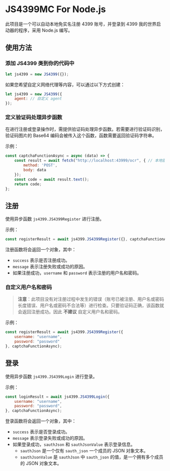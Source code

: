 # JS4399MC For Node.js

此项目是一个可以自动本地免实名注册 4399 账号，并登录到 4399 我的世界启动器的程序，采用 Node.js 编写。

## 使用方法

### 添加 JS4399 类到你的代码中

```javascript
let js4399 = new JS4399({});
```

如果您希望自定义网络代理等内容，可以通过以下方式创建：

```javascript
let js4399 = new JS4399({
    agent: // 自定义 agent
});
```

### 定义验证码处理异步函数

在进行注册或登录操作时，需提供验证码处理异步函数。若需要进行验证码识别，验证码图片的 Base64 编码会被传入这个函数，函数需要返回验证码字符串。

示例：

```javascript
const captchaFunctionAsync = async (data) => {
    const result = await fetch("http://localhost:43999/ocr", { // 本地部署的验证码识别服务
        method: 'POST',
        body: data
    });
    const code = await result.text();
    return code;
};
```

## 注册

使用异步函数 `js4399.JS4399Register` 进行注册。

示例：

```javascript
const registerResult = await js4399.JS4399Register({}, captchaFunctionAsync);
```

注册函数将会返回一个对象，其中：
- `success` 表示是否注册成功。
- `message` 表示注册失败或成功的原因。
- 如果注册成功，`username` 和 `password` 表示注册的用户名和密码。

### 自定义用户名和密码

> **注意**：此项目没有对注册过程中发生的错误（账号已被注册、用户名或密码长度错误、用户名或密码不合法等）进行检查。只要验证码正确，该函数就会返回注册成功。因此 **不建议** 自定义用户名和密码。

示例：

```javascript
const registerResult = await js4399.JS4399Register({
    username: "username",
    password: "password"
}, captchaFunctionAsync);
```

## 登录

使用异步函数 `js4399.JS4399Login` 进行登录。

示例：

```javascript
const loginResult = await js4399.JS4399Login({
    username: "username",
    password: "password",
}, captchaFunctionAsync);
```

登录函数将会返回一个对象，其中：
- `success` 表示是否登录成功。
- `message` 表示登录失败或成功的原因。
- 如果登录成功，`sauthJson` 和 `sauthJsonValue` 表示登录信息。
    - `sauthJson` 是一个仅有 `sauth_json` 一个成员的 JSON 对象文本。
    - `sauthJsonValue` 是 `sauthJson` 中 `sauth_json` 的值，是一个拥有多个成员的 JSON 对象文本。

